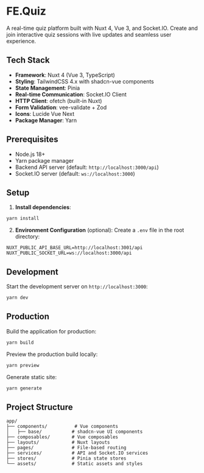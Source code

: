# FE.Quiz

A real-time quiz platform built with Nuxt 4, Vue 3, and Socket.IO. Create and join interactive quiz sessions with live updates and seamless user experience.

## Tech Stack

- **Framework**: Nuxt 4 (Vue 3, TypeScript)
- **Styling**: TailwindCSS 4.x with shadcn-vue components
- **State Management**: Pinia
- **Real-time Communication**: Socket.IO Client
- **HTTP Client**: ofetch (built-in Nuxt)
- **Form Validation**: vee-validate + Zod
- **Icons**: Lucide Vue Next
- **Package Manager**: Yarn

## Prerequisites

- Node.js 18+
- Yarn package manager
- Backend API server (default: `http://localhost:3000/api`)
- Socket.IO server (default: `ws://localhost:3000`)

## Setup

1. **Install dependencies**:

```bash
yarn install
```

2. **Environment Configuration** (optional):
   Create a `.env` file in the root directory:

```env
NUXT_PUBLIC_API_BASE_URL=http://localhost:3001/api
NUXT_PUBLIC_SOCKET_URL=ws://localhost:3000/api
```

## Development

Start the development server on `http://localhost:3000`:

```bash
yarn dev
```

## Production

Build the application for production:

```bash
yarn build
```

Preview the production build locally:

```bash
yarn preview
```

Generate static site:

```bash
yarn generate
```

## Project Structure

```
app/
├── components/          # Vue components
│   ├── base/           # shadcn-vue UI components
├── composables/        # Vue composables
├── layouts/            # Nuxt layouts
├── pages/              # File-based routing
├── services/           # API and Socket.IO services
├── stores/             # Pinia state stores
└── assets/             # Static assets and styles
```
